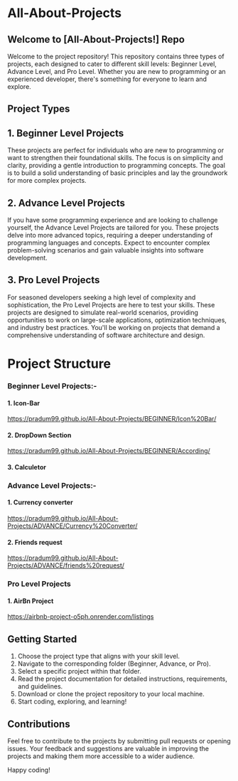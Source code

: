 
# All-About-Projects



## Welcome to [All-About-Projects!] Repo

Welcome to the project repository! This repository contains three types of projects, each designed to cater to different skill levels: Beginner Level, Advance Level, and Pro Level. Whether you are new to programming or an experienced developer, there's something for everyone to learn and explore.

## Project Types

## 1. Beginner Level Projects

These projects are perfect for individuals who are new to programming or want to strengthen their foundational skills. The focus is on simplicity and clarity, providing a gentle introduction to programming concepts. The goal is to build a solid understanding of basic principles and lay the groundwork for more complex projects.

## 2. Advance Level Projects

If you have some programming experience and are looking to challenge yourself, the Advance Level Projects are tailored for you. These projects delve into more advanced topics, requiring a deeper understanding of programming languages and concepts. Expect to encounter complex problem-solving scenarios and gain valuable insights into software development.

## 3. Pro Level Projects

For seasoned developers seeking a high level of complexity and sophistication, the Pro Level Projects are here to test your skills. These projects are designed to simulate real-world scenarios, providing opportunities to work on large-scale applications, optimization techniques, and industry best practices. You'll be working on projects that demand a comprehensive understanding of software architecture and design.

# Project Structure
### Beginner Level Projects:-
#### 1. Icon-Bar
https://pradum99.github.io/All-About-Projects/BEGINNER/Icon%20Bar/
#### 2. DropDown Section
https://pradum99.github.io/All-About-Projects/BEGINNER/According/
#### 3. Calculetor


### Advance Level Projects:-
#### 1. Currency converter
https://pradum99.github.io/All-About-Projects/ADVANCE/Currency%20Converter/

#### 2. Friends request
https://pradum99.github.io/All-About-Projects/ADVANCE/friends%20request/

### Pro Level Projects
#### 1. AirBn Project
https://airbnb-project-o5ph.onrender.com/listings



## Getting Started
1. Choose the project type that aligns with your skill level.
2. Navigate to the corresponding folder (Beginner, Advance, or Pro).
3. Select a specific project within that folder.
4. Read the project documentation for detailed instructions, requirements, and guidelines.
5. Download or clone the project repository to your local machine.
6. Start coding, exploring, and learning!

## Contributions
Feel free to contribute to the projects by submitting pull requests or opening issues. Your feedback and suggestions are valuable in improving the projects and making them more accessible to a wider audience.

Happy coding!
